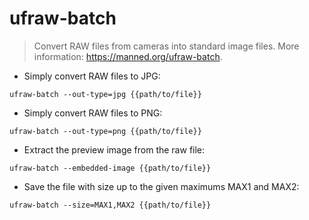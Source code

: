 # ufraw-batch

> Convert RAW files from cameras into standard image files.
> More information: <https://manned.org/ufraw-batch>.

- Simply convert RAW files to JPG:

`ufraw-batch --out-type=jpg {{path/to/file}}`

- Simply convert RAW files to PNG:

`ufraw-batch --out-type=png {{path/to/file}}`

- Extract the preview image from the raw file:

`ufraw-batch --embedded-image {{path/to/file}}`

- Save the file with size up to the given maximums MAX1 and MAX2:

`ufraw-batch --size=MAX1,MAX2 {{path/to/file}}`
